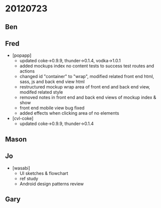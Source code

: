 # 20120723

## Ben



## Fred
- [popapp]
  - updated coke->0.9.9, thunder->0.1.4, vodka->1.0.1
  - added mockups index no content tests to success test routes and actions
  - changed id "container" to "wrap", modified related front end html, sass, js and back end view html
  - restructured mockup wrap area of front end and back end view, modifed related style
  - removed notes in front end and back end views of mockup index & show
  - front end mobile view bug fixed
  - added effects when clicking area of no elements
- [cvl-coke]
  - updated coke->0.9.9, thunder->0.1.4



## Mason



## Jo
- [wasabi]
  - UI sketches & flowchart
  - ref study
  - Android design patterns review



## Gary